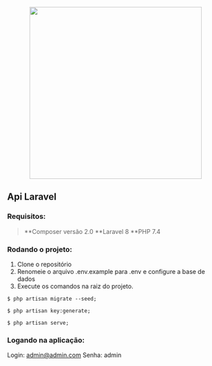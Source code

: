<p align="center"><a href="https://laravel.com" target="_blank"><img src="https://raw.githubusercontent.com/laravel/art/master/logo-lockup/5%20SVG/2%20CMYK/1%20Full%20Color/laravel-logolockup-cmyk-red.svg" width="400"></a></p>

## Api Laravel

### Requisitos:
> **Composer versão 2.0 **Laravel 8 **PHP 7.4

### Rodando o projeto:
1. Clone o repositório
2. Renomeie o arquivo .env.example para .env e configure a base de dados
3. Execute os comandos na raiz do projeto.
   
`$ php artisan migrate --seed;`

`$ php artisan key:generate;`

`$ php artisan serve;`

### Logando na aplicação:
Login: admin@admin.com
Senha: admin
